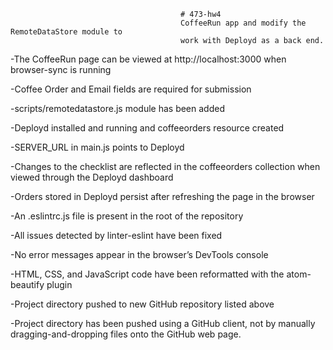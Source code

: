                                           # 473-hw4
                                          CoffeeRun app and modify the RemoteDataStore module to
                                          work with Deployd as a back end.


-The CoffeeRun page can be viewed at http://localhost:3000 when browser-sync is running

-Coffee Order and Email fields are required for submission

-scripts/remotedatastore.js module has been added

-Deployd installed and running and coffeeorders resource created

-SERVER_URL in main.js points to Deployd

-Changes to the checklist are reflected in the coffeeorders collection when viewed through the Deployd dashboard

-Orders stored in Deployd persist after refreshing the page in the browser

-An .eslintrc.js file is present in the root of the repository

-All issues detected by linter-eslint have been fixed

-No error messages appear in the browser’s DevTools console

-HTML, CSS, and JavaScript code have been reformatted with the atom-beautify plugin

-Project directory pushed to new GitHub repository listed above

-Project directory has been pushed using a GitHub client, not by manually dragging-and-dropping files onto the GitHub web page.

